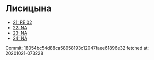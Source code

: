 # Лисицына
- [21: RE 02](21.md)
- [22: NA](22.md)
- [23: NA](23.md)
- [24: NA](24.md)

Commit: 18054bc54d88ca58958193c12047faee61896e32
 fetched at: 20201021-073228

